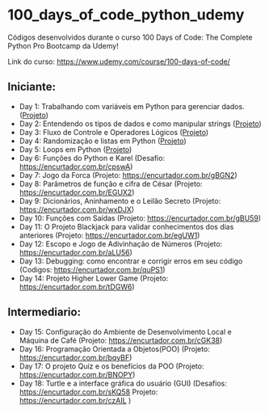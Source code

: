 # 100_days_of_code_python_udemy
 Códigos desenvolvidos durante o curso 100 Days of Code: The Complete Python Pro Bootcamp da Udemy!
 
 Link do curso: https://www.udemy.com/course/100-days-of-code/
 ## Iniciante:
 - Day 1: Trabalhando com variáveis em Python para gerenciar dados. ([Projeto](https://github.com/VictorSnts/100_days_of_code_python_udemy/tree/main/Day%2001%20-%20Beginner%20-%20Working%20with%20Variables%20in%20Python%20to%20Manage%20Data/code/Day1/project))
 - Day 2: Entendendo os tipos de dados e como manipular strings ([Projeto](https://github.com/VictorSnts/100_days_of_code_python_udemy/tree/main/Day%2002%20-%20Beginner%20-%20Understanding%20Data%20Types%20and%20How%20to%20Manipulate%20Strings/code/Day2/project))
 - Day 3: Fluxo de Controle e Operadores Lógicos ([Projeto](https://github.com/VictorSnts/100_days_of_code_python_udemy/tree/main/Day%2003%20-%20Beginner%20-%20Control%20Flow%20and%20Logical%20Operators/code/Day3/project))
 - Day 4: Randomização e listas em Python ([Projeto](https://github.com/VictorSnts/100_days_of_code_python_udemy/tree/main/Day%2004%20-%20Beginner%20-%20Randomisation%20and%20Python%20Lists/code/Day4/project))
 - Day 5: Loops em Python ([Projeto](https://github.com/VictorSnts/100_days_of_code_python_udemy/tree/main/Day%2005%20-%20Beginner%20-%20Python%20Loops/code/Day5/project))
 - Day 6: Funções do Python e Karel (Desafio: https://encurtador.com.br/cpswA)
 - Day 7: Jogo da Forca (Projeto: https://encurtador.com.br/gBGN2)
 - Day 8: Parâmetros de função e cifra de César (Projeto: https://encurtador.com.br/EGUX2)
 - Day 9: Dicionários, Aninhamento e o Leilão Secreto (Projeto: https://encurtador.com.br/wxDJX)
 - Day 10: Funções com Saídas (Projeto: https://encurtador.com.br/gBU59)
 - Day 11: O Projeto Blackjack para validar conhecimentos dos dias anteriores (Projeto: https://encurtador.com.br/egUW1)
 - Day 12: Escopo e Jogo de Adivinhação de Números (Projeto: https://encurtador.com.br/aLU56)
 - Day 13: Debugging: como encontrar e corrigir erros em seu código (Codigos: https://encurtador.com.br/quPS1)
 - Day 14: Projeto Higher Lower Game (Projeto: https://encurtador.com.br/tDGW6)

 ## Intermediario:
 - Day 15: Configuração do Ambiente de Desenvolvimento Local e Máquina de Café (Projeto: https://encurtador.com.br/cGK38)
 - Day 16: Programação Orientada a Objetos(POO) (Projeto: https://encurtador.com.br/bqyBF)
 - Day 17: O projeto Quiz e os benefícios da POO (Projeto: https://encurtador.com.br/BNOPY)
 - Day 18: Turtle e a interface gráfica do usuário (GUI) (Desafios: https://encurtador.com.br/sKQ58  Projeto: https://encurtador.com.br/czAIL )
